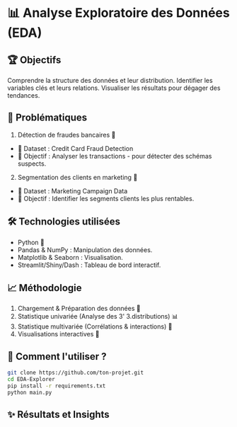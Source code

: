 📊 Analyse Exploratoire des Données (EDA)
====
🏆 Objectifs
---
Comprendre la structure des données et leur distribution.
Identifier les variables clés et leurs relations.
Visualiser les résultats pour dégager des tendances.

📌 Problématiques
---
1. Détection de fraudes bancaires 🏦

- 📂 Dataset : Credit Card Fraud Detection
- 🧐 Objectif : Analyser les transactions - pour détecter des schémas suspects.

2. Segmentation des clients en marketing 📢

- 📂 Dataset : Marketing Campaign Data
- 🧐 Objectif : Identifier les segments clients les plus rentables.

🛠 Technologies utilisées
---
- Python 🐍
- Pandas & NumPy : Manipulation des données.
- Matplotlib & Seaborn : Visualisation.
- Streamlit/Shiny/Dash : Tableau de bord interactif.

📈 Méthodologie
---
1. Chargement & Préparation des données 🧹
2. Statistique univariée (Analyse des 3' 3.distributions) 📊
3. Statistique multivariée (Corrélations & interactions) 🔄
4. Visualisations interactives 🎨

🚀 Comment l'utiliser ?
---
```bash
git clone https://github.com/ton-projet.git
cd EDA-Explorer
pip install -r requirements.txt
python main.py
```
✨ Résultats et Insights
---